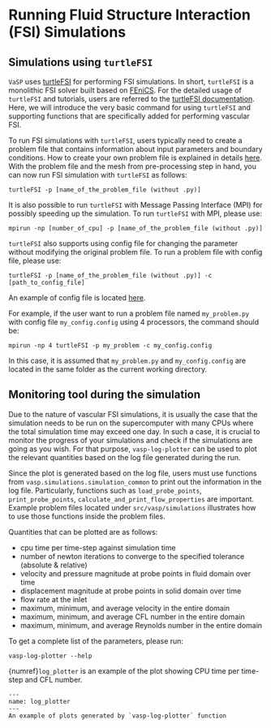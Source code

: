 # Running Fluid Structure Interaction (FSI) Simulations

## Simulations using `turtleFSI`

`VaSP` uses [turtleFSI](https://github.com/KVSlab/turtleFSI) for performing FSI simulations. In short, `turtleFSI` is a monolithic FSI solver built based on [FEniCS](https://fenicsproject.org). For the detailed usage of `turtleFSI` and tutorials, users are referred to the [turtleFSI documentation](https://turtlefsi2.readthedocs.io/en/latest/). Here, we will introduce the very basic command for using `turtleFSI` and supporting functions that are specifically added for performing vascular FSI. 

To run FSI simulations with `turtleFSI`, users typically need to create a problem file that contains information about input parameters and boundary conditions. How to create your own problem file is explained in details [here](https://turtlefsi2.readthedocs.io/en/latest/using_turtleFSI.html#create-your-own-problem-file). With the problem file and the mesh from pre-processing step in hand, you can now run FSI simulation with `turtleFSI` as follows:

```console
turtleFSI -p [name_of_the_problem_file (without .py)]
```

It is also possible to run `turtleFSI` with Message Passing Interface (MPI) for possibly speeding up the simulation. To run `turtleFSI` with MPI, please use:

```console
mpirun -np [number_of_cpu] -p [name_of_the_problem_file (without .py)]
```

`turtleFSI` also supports using config file for changing the parameter without modifying the original problem file. To run a problem file with config file, please use:

```console
turtleFSI -p [name_of_the_problem_file (without .py)] -c [path_to_config_file]
```

An example of config file is located [here](https://github.com/KVSlab/turtleFSI/tree/master/docs/examples).

For example, if the user want to run a problem file named `my_problem.py` with config file `my_config.config` using 4 processors, the command should be:

```console
mpirun -np 4 turtleFSI -p my_problem -c my_config.config
```

In this case, it is assumed that `my_problem.py` and `my_config.config` are located in the same folder as the current working directory.

## Monitoring tool during the simulation

Due to the nature of vascular FSI simulations, it is usually the case that the simulation needs to be run on the supercomputer with many CPUs where the total simulation time may exceed one day. In such a case, it is crucial to monitor the progress of your simulations and check if the simulations are going as you wish. For that purpose, `vasp-log-plotter` can be used to plot the relevant quantities based on the log file generated during the run. 

Since the plot is generated based on the log file, users must use functions from `vasp.simulations.simulation_common` to print out the information in the log file. Particularly, functions such as `load_probe_points`, 
`print_probe_points`, `calculate_and_print_flow_properties` are important. Example problem files located under `src/vasp/simulations` illustrates how to use those functions inside the problem files.

Quantities that can be plotted are as follows:

<ul>
  <li> cpu time per time-step against simulation time </li>
  <li> number of newton iterations to converge to the specified tolerance (absolute & relative)</li>
  <li> velocity and pressure magnitude at probe points in fluid domain over time</li>
  <li> displacement magnitude at probe points in solid domain over time</li>
  <li> flow rate at the inlet</li>
  <li> maximum, minimum, and average velocity in the entire domain </li>
  <li> maximum, minimum, and average CFL number in the entire domain </li>
  <li> maximum, minimum, and average Reynolds number in the entire domain </li>
</ul>

To get a complete list of the parameters, please run:

```console
vasp-log-plotter --help
```

{numref}`log_plotter` is an example of the plot showing CPU time per time-step and CFL number.

```{figure} figures/log_plotter.png
---
name: log_plotter
---
An example of plots generated by `vasp-log-plotter` function
```